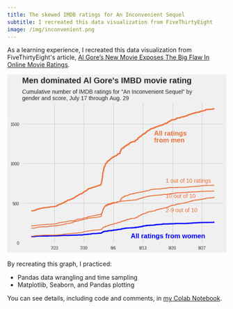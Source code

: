 ```yaml
---
title: The skewed IMDB ratings for An Inconvenient Sequel
subtitle: I recreated this data visualization from FiveThirtyEight
image: /img/inconvenient.png
---
```


As a learning experience, I recreated this data visualization from FiveThirtyEight's article, [Al Gore’s New Movie Exposes The Big Flaw In Online Movie Ratings](https://fivethirtyeight.com/features/al-gores-new-movie-exposes-the-big-flaw-in-online-movie-ratings/).

![](/img/inconvenient.png)

By recreating this graph, I practiced:
- Pandas data wrangling and time sampling
- Matplotlib, Seaborn, and Pandas plotting

You can see details, including code and comments, in [my Colab Notebook](https://colab.research.google.com/drive/11GrAGqJCzAgjb9uS_GYPO7n1qmaLlB3l).
